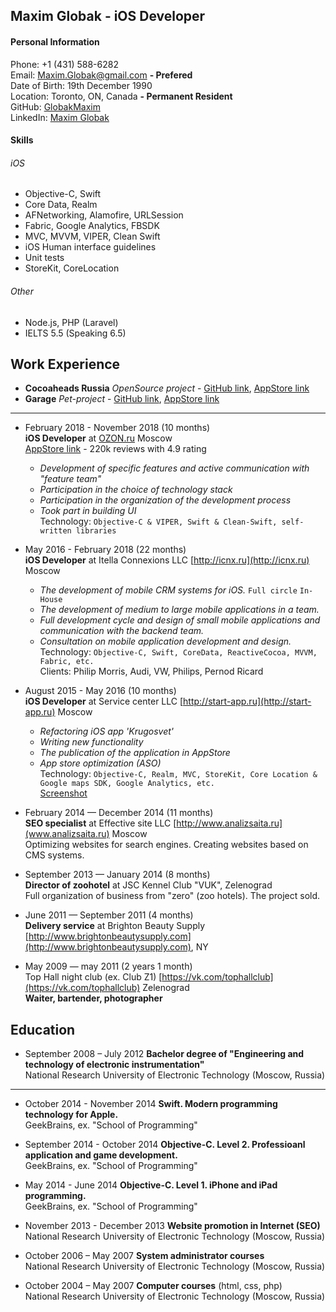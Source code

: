 ## Maxim Globak - iOS Developer
#### Personal Information
Phone: +1 (431) 588-6282  
Email: [Maxim.Globak@gmail.com](mailto:Maxim.Globak@gmail.com) **- Prefered**  
Date of Birth: 19th December 1990  
Location: Toronto, ON, Canada **- Permanent Resident**  
GitHub: [GlobakMaxim](https://github.com/GlobakMaxim)  
LinkedIn: [Maxim Globak](https://linkedin.com/in/globak)  

#### Skills
###### iOS
  - Objective-C, Swift
  - Core Data, Realm
  - AFNetworking, Alamofire, URLSession
  - Fabric, Google Analytics, FBSDK
  - MVC, MVVM, VIPER, Clean Swift
  - iOS Human interface guidelines
  - Unit tests
  - StoreKit, CoreLocation
###### Other
  - Node.js, PHP (Laravel)
  - IELTS 5.5 (Speaking 6.5)

## Work Experience

* **Cocoaheads Russia** *OpenSource project* - [GitHub link](https://github.com/cocoaheadsru/application), [AppStore link](https://itunes.apple.com/ru/app/cocoaheads-russia/id1257534277?mt=8)
* **Garage** *Pet-project* - [GitHub link](https://github.com/GlobakMaxim/GearApp), [AppStore link](https://itunes.apple.com/ru/app/garage-mobile-service-book/id1293507369?mt=8)

---

* February 2018 - November 2018 (10 months)  
**iOS Developer** at [OZON.ru](https://www.ozon.ru) Moscow  
[AppStore link](https://itunes.apple.com/ru/app/ozon-ru-интернет-магазин/id407804998?mt=8) - 220k reviews with 4.9 rating  
    - *Development of specific features and active communication with "feature team"*  
    - *Participation in the choice of technology stack*
    - *Participation in the organization of the development process*
    - *Took part in building UI*  
Technology: `Objective-C & VIPER, Swift & Clean-Swift, self-written libraries`

* May 2016 - February 2018 (22 months)  
**iOS Developer** at Itella Connexions LLC [http://icnx.ru](http://icnx.ru) Moscow  
    - *The development of mobile CRM systems for iOS.* `Full circle` `In-House`
    - *The development of medium to large mobile applications in a team.*
    - *Full development cycle and design of small mobile applications and communication with the backend team.*
    - *Consultation on mobile application development and design.*  
Technology: `Objective-C, Swift, CoreData, ReactiveCocoa, MVVM, Fabric, etc.`  
Clients: Philip Morris, Audi, VW, Philips, Pernod Ricard

* August 2015 - May 2016 (10 months)  
**iOS Developer** at Service center LLC [http://start-app.ru](http://start-app.ru) Moscow  
    - *Refactoring iOS app 'Krugosvet'*
    - *Writing new functionality*
    - *The publication of the application in AppStore*
    - *App store optimization (ASO)*  
Technology: `Objective-C, Realm, MVC, StoreKit, Core Location & Google maps SDK, Google Analytics, etc.`  
[Screenshot](https://github.com/GlobakMaxim/CV/blob/master/krugosvet.jpg)

* February 2014 — December 2014 (11 months)  
**SEO specialist** at Effective site LLC [http://www.analizsaita.ru](www.analizsaita.ru) Moscow   
Optimizing websites for search engines. Creating websites based on CMS systems.

* September 2013 — January 2014 (8 months)  
**Director of zoohotel** at JSC Kennel Club "VUK", Zelenograd  
Full organization of business from "zero" (zoo hotels). The project sold.

* June 2011 — September 2011 (4 months)  
**Delivery service** at Brighton Beauty Supply [http://www.brightonbeautysupply.com](http://www.brightonbeautysupply.com), NY  

* May 2009 — may 2011 (2 years 1 month)  
Top Hall night club (ex. Club Z1) [https://vk.com/tophallclub](https://vk.com/tophallclub) Zelenograd  
**Waiter, bartender, photographer**  

## Education

* September 2008 – July 2012 **Bachelor degree of "Engineering and technology of electronic instrumentation"**  
National Research University of Electronic Technology (Moscow, Russia)
---
* October 2014 - November 2014 **Swift. Modern programming technology for Apple.**  
GeekBrains, ex. "School of Programming"

* September 2014 - October 2014 **Objective-C. Level 2. Professioanl application and game development.**  
GeekBrains, ex. "School of Programming"

* May 2014 - June 2014 **Objective-C. Level 1. iPhone and iPad programming.**  
GeekBrains, ex. "School of Programming"

* November 2013 - December 2013 **Website promotion in Internet (SEO)**  
National Research University of Electronic Technology (Moscow, Russia)

* October 2006 – May 2007 **System administrator courses**  
National Research University of Electronic Technology (Moscow, Russia)

* October 2004 – May 2007 **Computer courses** (html, css, php)  
National Research University of Electronic Technology (Moscow, Russia)
